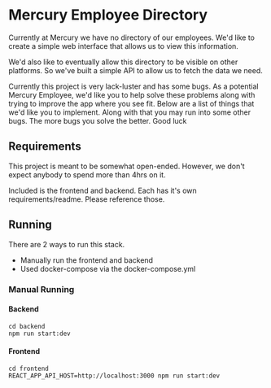 # Mercury Employee Directory

Currently at Mercury we have no directory of our employees. We'd like to create a simple web interface that allows us to view this information.

We'd also like to eventually allow this directory to be visible on other platforms. So we've built a simple API to allow us to fetch the data we need.

Currently this project is very lack-luster and has some bugs. As a potential Mercury Employee, we'd like you to help solve these problems along with trying to improve the app where you see fit. Below are a list of things that we'd like you to implement. Along with that you may run into some other bugs. The more bugs you solve the better. Good luck

## Requirements
This project is meant to be somewhat open-ended. However, we don't expect anybody to spend more than 4hrs on it. 

Included is the frontend and backend.  Each has it's own requirements/readme.  Please reference those.

## Running
There are 2 ways to run this stack.  
- Manually run the frontend and backend
- Used docker-compose via the docker-compose.yml 

### Manual Running

#### Backend
```
cd backend
npm run start:dev
```

#### Frontend
```
cd frontend
REACT_APP_API_HOST=http://localhost:3000 npm run start:dev
```
